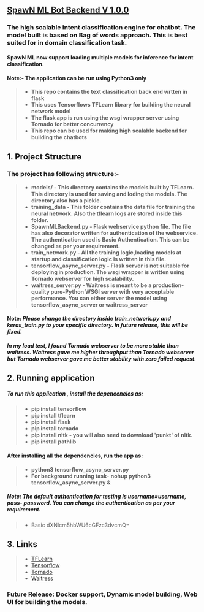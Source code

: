 ## [SpawN ML Bot Backend V 1.0.0](https://github.com/spawn08/SpawN-ML-Bot-Backend)

### The high scalable intent classification engine for chatbot. The model built is based on Bag of words approach. This is best suited for in domain classification task.
#### SpawN ML now support loading multiple models for inference for intent classification. 
#### Note:- The application can be run using Python3 only

 
>* **This repo contains the text classification back end wrtten in flask**
>* **This uses Tensorflows TFLearn library for building the neural network model**
>* **The flask app is run using the wsgi wrapper server using Tornado for better concurrency**
>* **This repo can be used for making high scalable backend for building the chatbots**

## 1. Project Structure

### The project has following structure:-
>* **models/ - This directory contains the models built by TFLearn. This directory is used for saving and loding the models. The directory also has a pickle.**
>* **training_data - This folder contains the data file for training the neural network. Also the tflearn logs are stored inside this folder.**
>* **SpawnMLBackend.py - Flask webservice python file. The file has also decorator written for authentication of the webservice. The authentication used is Basic Authentication. This can be changed as per your requirement.**
>* **train_network.py - All the training logic,loading models at startup and classification logic is written in this file.**
>* **tensorflow_async_server.py - Flask server is not suitable for deploying in production. The wsgi wrapper is written using Tornado webserver for high scalability.**
>* **waitress_server.py - Waitress is meant to be a production-quality pure-Python WSGI server with very acceptable performance. You can either server the model using tensorflow_async_server or waitress_server**

#### Note: _Please change the directory inside train_network.py and keras_train.py to your specific directory. In future release, this will be fixed._

#### _In my load test, I found Tornado webserver to be more stable than waitress. Waitress gave me higher throughput than Tornado webserver but Tornado webserver gave me better stability with zero failed request._ 

## 2. Running application
##### To run this application , install the depencencies as:
>* **pip install tensorflow**
>* **pip install tflearn**
>* **pip install flask**
>* **pip install tornado**
>* **pip install nltk - you will also need to download 'punkt' of nltk.**
>* **pip install pathlib**

#### After installing all the dependencies, run the app as:
>* **python3 tensorflow_async_server.py**
>* **For background running task**- **nohup python3 tensorflow_async_server.py &**

##### Note: The default authentication for testing is username=username, pass- password. You can change the authentication as per your requirement.
>* Basic dXNlcm5hbWU6cGFzc3dvcmQ=

## 3. Links

>* [TFLearn](http://tflearn.org/)
>* [Tensorflow](https://www.tensorflow.org/)
>* [Tornado](https://www.tornadoweb.org/en/stable/)
>* [Waitress](https://github.com/Pylons/waitress)


### Future Release: Docker support, Dynamic model building, Web UI for building the models.
